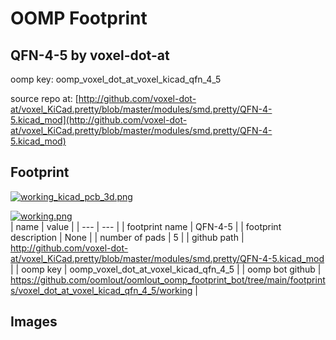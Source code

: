 # OOMP Footprint  
## QFN-4-5  by voxel-dot-at  
  
oomp key: oomp_voxel_dot_at_voxel_kicad_qfn_4_5  
  
source repo at: [http://github.com/voxel-dot-at/voxel_KiCad.pretty/blob/master/modules/smd.pretty/QFN-4-5.kicad_mod](http://github.com/voxel-dot-at/voxel_KiCad.pretty/blob/master/modules/smd.pretty/QFN-4-5.kicad_mod)  
## Footprint  
  
[![working_kicad_pcb_3d.png](working_kicad_pcb_3d_600.png)](working_kicad_pcb_3d.png)  
  
[![working.png](working_600.png)](working.png)  
| name | value | 
| --- | --- | 
| footprint name | QFN-4-5 | 
| footprint description | None | 
| number of pads | 5 | 
| github path | http://github.com/voxel-dot-at/voxel_KiCad.pretty/blob/master/modules/smd.pretty/QFN-4-5.kicad_mod | 
| oomp key | oomp_voxel_dot_at_voxel_kicad_qfn_4_5 | 
| oomp bot github | https://github.com/oomlout/oomlout_oomp_footprint_bot/tree/main/footprints/voxel_dot_at_voxel_kicad_qfn_4_5/working | 
## Images  
